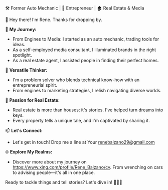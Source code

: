 🛠️ Former Auto Mechanic | 💼 Entrepreneur | 🏠 Real Estate & Media

👋 Hey there! I'm Rene. Thanks for dropping by.

🔧 **My Journey:**
- From Engines to Media: I started as an auto mechanic, trading tools for ideas.
- As a self-employed media consultant, I illuminated brands in the right spotlight.
- As a real estate agent, I assisted people in finding their perfect homes.

🚀 **Versatile Thinker:**
- I'm a problem solver who blends technical know-how with an entrepreneurial spirit.
- From engines to marketing strategies, I relish navigating diverse worlds.

🏡 **Passion for Real Estate:**
- Real estate is more than houses; it's stories. I've helped turn dreams into keys.
- Every property tells a unique tale, and I'm captivated by sharing it.

📫 **Let's Connect:**
- Let's get in touch! Drop me a line at Your renebalzano29@gmail.com

🌐 **Explore My Realms:**
- Discover more about my journey on https://www.xing.com/profile/Rene_Balzano/cv. From wrenching on cars to advising people—it's all in one place.

Ready to tackle things and tell stories? Let's dive in! 🚗🏡🚀


